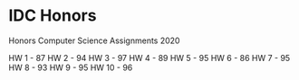 # IDC Honors
Honors Computer Science Assignments 2020

HW 1 - 87
HW 2 - 94
HW 3 - 97
HW 4 - 89
HW 5 - 95
HW 6 - 86
HW 7 - 95
HW 8 - 93
HW 9 - 95
HW 10 - 96
